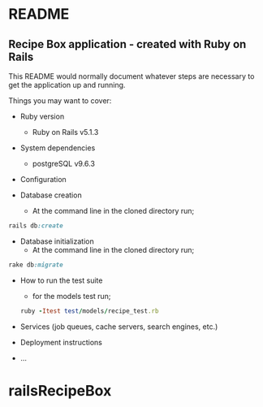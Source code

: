 # README

## Recipe Box application - created with Ruby on Rails

This README would normally document whatever steps are necessary to get the
application up and running.

Things you may want to cover:

* Ruby version
    * Ruby on Rails v5.1.3

* System dependencies
    * postgreSQL v9.6.3

* Configuration

* Database creation
    * At the command line in the cloned directory run;
```ruby
rails db:create
```

* Database initialization
    * At the command line in the cloned directory run;
```ruby
rake db:migrate
```

* How to run the test suite
    * for the models test run; 
    ```ruby
    ruby -Itest test/models/recipe_test.rb
    ```

* Services (job queues, cache servers, search engines, etc.)

* Deployment instructions

* ...
# railsRecipeBox
